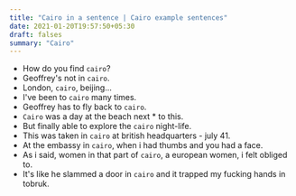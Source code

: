 ```yaml
---
title: "Cairo in a sentence | Cairo example sentences"
date: 2021-01-20T19:57:50+05:30
draft: falses
summary: "Cairo"
---
```

- How do you find `cairo`?
- Geoffrey's not in `cairo`.
- London, `cairo`, beijing...
- I've been to `cairo` many times.
- Geoffrey has to fly back to `cairo`.
- `Cairo` was a day at the beach next * to this.
- But finally able to explore the `cairo` night-life.
- This was taken in `cairo` at british headquarters - july 41.
- At the embassy in `cairo`, when i had thumbs and you had a face.
- As i said, women in that part of `cairo`, a european women, i felt obliged to.
- It's like he slammed a door in `cairo` and it trapped my fucking hands in tobruk.
                 
